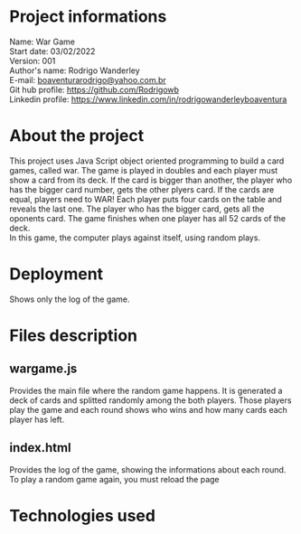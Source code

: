 # Project informations
Name: War Game <br />
Start date: 03/02/2022 <br />
Version: 001 <br />
Author's name: Rodrigo Wanderley <br />
E-mail: <boaventurarodrigo@yahoo.com.br> <br />
Git hub profile: <https://github.com/Rodrigowb> <br />
Linkedin profile: <https://www.linkedin.com/in/rodrigowanderleyboaventura> <br />
# About the project
This project uses Java Script object oriented programming to build a card games, called war. The game is played in doubles and each player must show a card from its deck. If the card is bigger than another, the player who has the bigger card number, gets the other plyers card. If the cards are equal, players need to WAR! Each player puts four cards on the table and reveals the last one. The player who has the bigger card, gets all the oponents card. The game finishes when one player has all 52 cards of the deck. <br />
In this game, the computer plays against itself, using random plays.
# Deployment
Shows only the log of the game.
# Files description
## wargame.js
Provides the main file where the random game happens. It is generated a deck of cards and splitted randomly among the both players. Those players play the game and each round shows who wins and how many cards each player has left.
## index.html
Provides the log of the game, showing the informations about each round. To play a random game again, you must reload the page
# Technologies used

